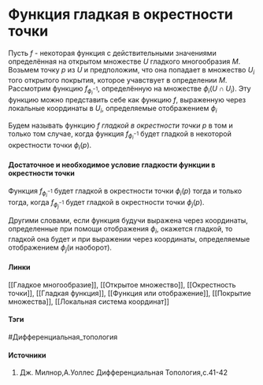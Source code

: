 # Функция гладкая в окрестности точки
Пусть $f$ - некоторая функция с действительными значениями определённая на открытом множестве $U$ гладкого многообразия $M$. Возьмем точку $p$ из $U$ и предположим, что она попадает в множество $U_{i}$ того открытого покрытия, которое учавствует в определении $M$. Рассмотрим функцию $f_{\phi_{i}^{-1}}$, определённую на множестве $\phi_{i}(U\cap U_{i})$. Эту функцию можно представить себе как функцию $f$, выраженную через локальные координаты в $U_{i}$, определяемые отображением $\phi_{i}$

Будем называть функцию $f$ *гладкой в окрестности точки $p$* в том и только том случае, когда функция $f_{\phi_{i}^{-1}}$ будет гладкой в некоторой окрестности точки $\phi_{i}(p)$.

#### Достаточное и необходимое условие гладкости функции в окрестности точки
Функция $f_{\phi_{i}^{-1}}$ будет гладкой в окрестности точки $\phi_{i}(p)$ тогда и только тогда, когда $f_{\phi_{j}^{-1}}$ будет гладкой в окрестности точки $\phi_{j}(p)$.

Другими словами, если функция будучи выражена через координаты, определенные при помощи отображения $\phi_{i}$, окажется гладкой, то гладкой она будет и при выражении через координаты, определяемые отображением $\phi_{j}$(и наоборот).

#### Линки
 [[Гладкое многообразие]],
 [[Открытое множество]],
 [[Окрестность точки]],
 [[Гладкая функция]],
 [[Функция или отображение]],
 [[Покрытие множества]],
 [[Локальная система координат]]
#### Тэги
 #Дифференциальная_топология  
#### Источники
 1. Дж. Милнор,А.Уоллес Дифференциальная Топология,с.41-42